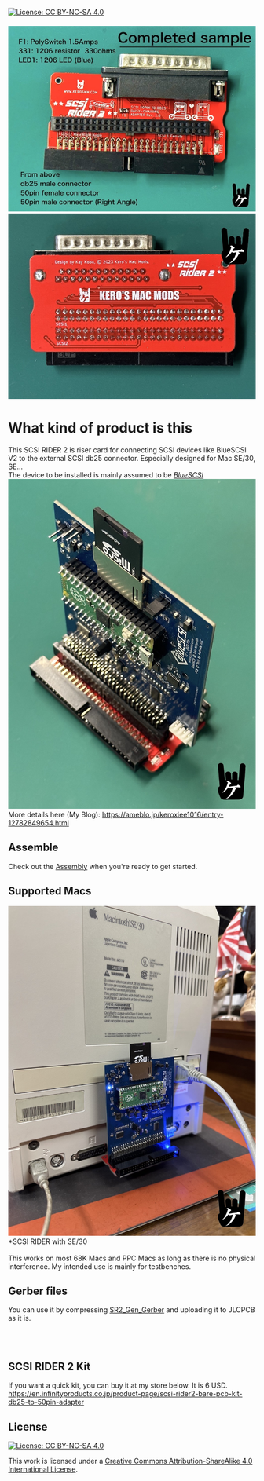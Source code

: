 [![License: CC BY-NC-SA 4.0](https://img.shields.io/badge/License-CC%20BY--NC--SA%204.0-lightgrey.svg)](https://creativecommons.org/licenses/by-nc-sa/4.0/)
<br>
　![alt](Images/IMG_5069.jpeg)
　![alt](Images/IMG_5070.jpeg)
# What kind of product is this
This SCSI RIDER 2 is riser card for connecting SCSI devices like BlueSCSI V2 to the external SCSI db25 connector.
Especially designed for Mac SE/30, SE...
<BR>
The device to be installed is mainly assumed to be 
*[BlueSCSI](https://github.com/erichelgeson/BlueSCSI)*
<BR>
  ![alt](Images/IMG_5074.jpeg)
<BR>
More details here (My Blog):
  https://ameblo.jp/keroxiee1016/entry-12782849654.html

## Assemble

Check out the [Assembly](Assembly.md) when you're ready to get started.

## Supported Macs
![alt](Images/IMG_5054.JPG)
<BR>
*SCSI RIDER with SE/30
<BR><BR>
This works on most 68K Macs and PPC Macs as long as there is no physical interference. My intended use is mainly for testbenches.

## Gerber files

You can use it by compressing [SR2_Gen_Gerber](SR2_Gen_Gerber)  and uploading it to JLCPCB as it is.

<BR><BR>
## SCSI RIDER 2 Kit

If you want a quick kit, you can buy it at my store below. It is 6 USD.
https://en.infinityproducts.co.jp/product-page/scsi-rider2-bare-pcb-kit-db25-to-50pin-adapter


## License

[![License: CC BY-NC-SA 4.0](https://img.shields.io/badge/License-CC%20BY--NC--SA%204.0-lightgrey.svg)](https://creativecommons.org/licenses/by-nc-sa/4.0/)

This work is licensed under a
[Creative Commons Attribution-ShareAlike 4.0 International License](https://creativecommons.org/licenses/by-nc-sa/4.0/).
